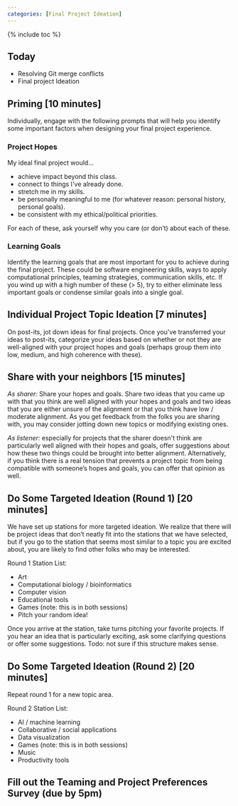 ```yaml
---
categories: [Final Project Ideation]
---
```


{% include toc %}

## Today

* Resolving Git merge conflicts
* Final project Ideation

## Priming [10 minutes]
Individually, engage with the following prompts that will help you identify some important factors when designing your final project experience.

### Project Hopes
My ideal final project would...
* achieve impact beyond this class.
* connect to things I've already done.
* stretch me in my skills.
* be personally meaningful to me (for whatever reason: personal history, personal goals).
* be consistent with my ethical/political priorities.

For each of these, ask yourself why you care (or don’t) about each of these.

### Learning Goals
Identify the learning goals that are most important for you to achieve during the final project.  These could be software engineering skills, ways to apply computational principles, teaming strategies, communication skills, etc.  If you wind up with a high number of these (> 5), try to either eliminate less important goals or condense similar goals into a single goal.

## Individual Project Topic Ideation [7 minutes]
On post-its, jot down ideas for final projects.  Once you've transferred your ideas to post-its, categorize your ideas based on whether or not they are well-aligned with your project hopes and goals (perhaps group them into low, medium, and high coherence with these).

## Share with your neighbors [15 minutes]
*As sharer:* Share your hopes and goals.  Share two ideas that you came up with that you think are well aligned with your hopes and goals and two ideas that you are either unsure of the alignment or that you think have low / moderate alignment.  As you get feedback from the folks you are sharing with, you may consider jotting down new topics or modifying existing ones.

*As listener:* especially for projects that the sharer doesn't think are particularly well aligned with their hopes and goals, offer suggestions about how these two things could be brought into better alignment.  Alternatively, if you think there is a real tension that prevents a project topic from being compatible with someone’s hopes and goals, you can offer that opinion as well.

## Do Some Targeted Ideation (Round 1) [20 minutes]
We have set up stations for more targeted ideation.  We realize that there will be project ideas that don’t neatly fit into the stations that we have selected, but if you go to the station that seems most similar to a topic you are excited about, you are likely to find other folks who may be interested.

Round 1 Station List:
* Art
* Computational biology / bioinformatics
* Computer vision
* Educational tools
* Games (note: this is in both sessions)
* Pitch your random idea!

Once you arrive at the station, take turns pitching your favorite projects.  If you hear an idea that is particularly exciting, ask some clarifying questions or offer some suggestions.  Todo: not sure if this structure makes sense.

## Do Some Targeted Ideation (Round 2) [20 minutes]
Repeat round 1 for a new topic area.

Round 2 Station List:
* AI / machine learning
* Collaborative / social applications
* Data visualization
* Games (note: this is in both sessions)
* Music
* Productivity tools

## Fill out the Teaming and Project Preferences Survey (due by 5pm)
